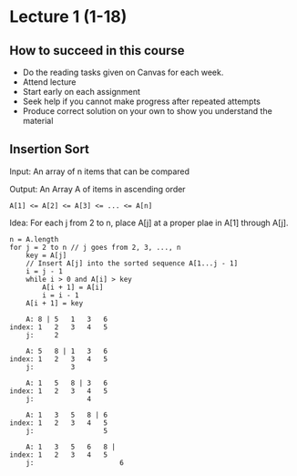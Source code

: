 # Lecture 1 (1-18)

## How to succeed in this course

- Do the reading tasks given on Canvas for each week.
- Attend lecture
- Start early on each assignment
- Seek help if you cannot make progress after repeated attempts
- Produce correct solution on your own to show you understand the material

## Insertion Sort

Input: An array of n items that can be compared

Output: An Array A of items in ascending order

```
A[1] <= A[2] <= A[3] <= ... <= A[n]
```

Idea: For each j from 2 to n, place A[j] at a proper plae in A[1] through A[j].

```
n = A.length
for j = 2 to n // j goes from 2, 3, ..., n
    key = A[j]
    // Insert A[j] into the sorted sequence A[1...j - 1]
    i = j - 1
    while i > 0 and A[i] > key
        A[i + 1] = A[i]
        i = i - 1
    A[i + 1] = key
```

```
    A: 8 | 5   1   3   6
index: 1   2   3   4   5
    j:     2

    A: 5   8 | 1   3   6
index: 1   2   3   4   5
    j:         3

    A: 1   5   8 | 3   6
index: 1   2   3   4   5
    j:             4

    A: 1   3   5   8 | 6
index: 1   2   3   4   5
    j:                 5

    A: 1   3   5   6   8 |
index: 1   2   3   4   5
    j:                     6
```